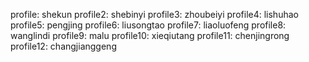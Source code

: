 profile: shekun
profile2: shebinyi
profile3: zhoubeiyi
profile4: lishuhao
profile5: pengjing
profile6: liusongtao
profile7: liaoluofeng
profile8: wanglindi
profile9: malu
profile10: xieqiutang
profile11: chenjingrong
profile12: changjianggeng